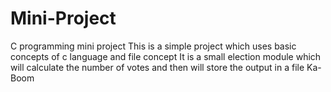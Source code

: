 # Mini-Project
C programming mini project 
This is a simple project which uses basic concepts of c language and file concept
It is a small election module which will calculate the number of votes and then will store the output in a file
Ka-Boom
